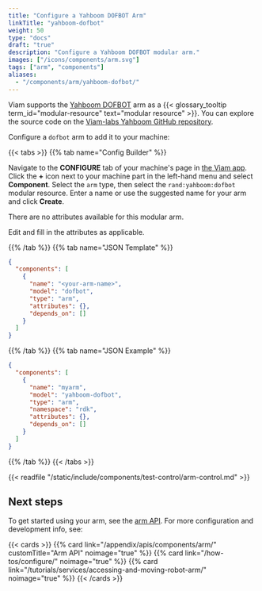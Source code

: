 ```yaml
---
title: "Configure a Yahboom DOFBOT Arm"
linkTitle: "yahboom-dofbot"
weight: 50
type: "docs"
draft: "true"
description: "Configure a Yahboom DOFBOT modular arm."
images: ["/icons/components/arm.svg"]
tags: ["arm", "components"]
aliases:
  - "/components/arm/yahboom-dofbot/"
---
```


Viam supports the [Yahboom DOFBOT](https://category.yahboom.net/collections/r-robotics-arm) arm as a {{< glossary_tooltip term_id="modular-resource" text="modular resource" >}}.
You can explore the source code on the [Viam-labs Yahboom GitHub repository](https://github.com/viam-labs/yahboom).

Configure a `dofbot` arm to add it to your machine:

{{< tabs >}}
{{% tab name="Config Builder" %}}

Navigate to the **CONFIGURE** tab of your machine's page in [the Viam app](https://app.viam.com).
Click the **+** icon next to your machine part in the left-hand menu and select **Component**.
Select the `arm` type, then select the `rand:yahboom:dofbot` modular resource.
Enter a name or use the suggested name for your arm and click **Create**.

There are no attributes available for this modular arm.

<!-- ![Web UI configuration panel for an arm of model yahboom-dofbot in the Viam app, with Attributes & Depends On dropdowns and the option to add a frame.](/components/arm/yahboom-dofbot-ui-config.png) -->

Edit and fill in the attributes as applicable.

{{% /tab %}}
{{% tab name="JSON Template" %}}

```json {class="line-numbers linkable-line-numbers"}
{
  "components": [
    {
      "name": "<your-arm-name>",
      "model": "dofbot",
      "type": "arm",
      "attributes": {},
      "depends_on": []
    }
  ]
}
```

{{% /tab %}}
{{% tab name="JSON Example" %}}

```json {class="line-numbers linkable-line-numbers"}
{
  "components": [
    {
      "name": "myarm",
      "model": "yahboom-dofbot",
      "type": "arm",
      "namespace": "rdk",
      "attributes": {},
      "depends_on": []
    }
  ]
}
```

{{% /tab %}}
{{< /tabs >}}

{{< readfile "/static/include/components/test-control/arm-control.md" >}}

## Next steps

To get started using your arm, see the [arm API](/appendix/apis/components/arm/).
For more configuration and development info, see:

{{< cards >}}
{{% card link="/appendix/apis/components/arm/" customTitle="Arm API" noimage="true" %}}
{{% card link="/how-tos/configure/" noimage="true" %}}
{{% card link="/tutorials/services/accessing-and-moving-robot-arm/" noimage="true" %}}
{{< /cards >}}
